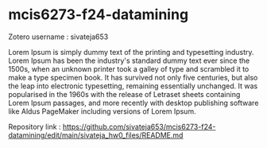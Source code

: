 # mcis6273-f24-datamining

Zotero username : sivateja653

Lorem Ipsum is simply dummy text of the printing and typesetting industry. Lorem Ipsum has been the industry's standard dummy text ever since the 1500s, when an unknown printer took a galley of type and scrambled it to make a type specimen book. It has survived not only five centuries, but also the leap into electronic typesetting, remaining essentially unchanged. It was popularised in the 1960s with the release of Letraset sheets containing Lorem Ipsum passages, and more recently with desktop publishing software like Aldus PageMaker including versions of Lorem Ipsum.

Repository link : https://github.com/sivateja653/mcis6273-f24-datamining/edit/main/sivateja_hw0_files/README.md
